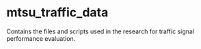 # mtsu_traffic_data
Contains the files and scripts used in the research for traffic signal performance evaluation.
